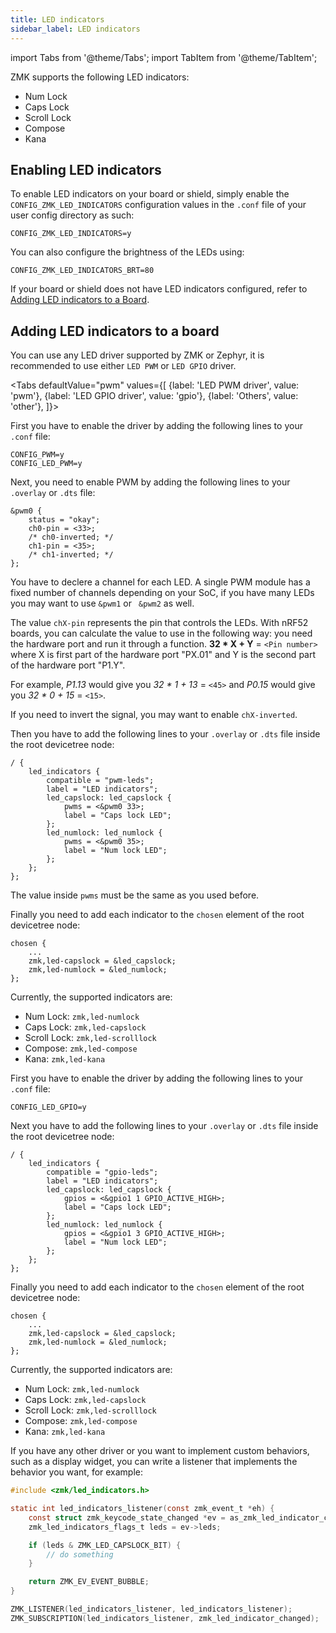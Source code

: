 ```yaml
---
title: LED indicators
sidebar_label: LED indicators
---
```


import Tabs from '@theme/Tabs';
import TabItem from '@theme/TabItem';

ZMK supports the following LED indicators:

- Num Lock
- Caps Lock
- Scroll Lock
- Compose
- Kana

## Enabling LED indicators

To enable LED indicators on your board or shield, simply enable the `CONFIG_ZMK_LED_INDICATORS` configuration values in the `.conf` file of your user config directory as such:

```
CONFIG_ZMK_LED_INDICATORS=y
```

You can also configure the brightness of the LEDs using:

```
CONFIG_ZMK_LED_INDICATORS_BRT=80
```

If your board or shield does not have LED indicators configured, refer to [Adding LED indicators to a Board](#adding-led-indicators-to-a-board).

## Adding LED indicators to a board

You can use any LED driver supported by ZMK or Zephyr, it is recommended to use either `LED PWM` or `LED GPIO` driver.

<Tabs
defaultValue="pwm"
values={[
{label: 'LED PWM driver', value: 'pwm'},
{label: 'LED GPIO driver', value: 'gpio'},
{label: 'Others', value: 'other'},
]}>
<TabItem value="pwm">

First you have to enable the driver by adding the following lines to your `.conf` file:

```
CONFIG_PWM=y
CONFIG_LED_PWM=y
```

Next, you need to enable PWM by adding the following lines to your `.overlay` or `.dts` file:

```
&pwm0 {
	status = "okay";
	ch0-pin = <33>;
	/* ch0-inverted; */
	ch1-pin = <35>;
	/* ch1-inverted; */
};
```

You have to declere a channel for each LED. A single PWM module has a fixed number of channels depending on your SoC, if you have many LEDs you may want to use `&pwm1` or ` &pwm2` as well.

The value `chX-pin` represents the pin that controls the LEDs. With nRF52 boards, you can calculate the value to use in the following way: you need the hardware port and run it through a function.
**32 \* X + Y** = `<Pin number>` where X is first part of the hardware port "PX.01" and Y is the second part of the hardware port "P1.Y".

For example, _P1.13_ would give you _32 \* 1 + 13_ = `<45>` and _P0.15_ would give you _32 \* 0 + 15_ = `<15>`.

If you need to invert the signal, you may want to enable `chX-inverted`.

Then you have to add the following lines to your `.overlay` or `.dts` file inside the root devicetree node:

```
/ {
    led_indicators {
        compatible = "pwm-leds";
        label = "LED indicators";
        led_capslock: led_capslock {
            pwms = <&pwm0 33>;
            label = "Caps lock LED";
        };
        led_numlock: led_numlock {
            pwms = <&pwm0 35>;
            label = "Num lock LED";
        };
    };
};
```

The value inside `pwms` must be the same as you used before.

Finally you need to add each indicator to the `chosen` element of the root devicetree node:

```
chosen {
    ...
    zmk,led-capslock = &led_capslock;
    zmk,led-numlock = &led_numlock;
};
```

Currently, the supported indicators are:

- Num Lock: `zmk,led-numlock`
- Caps Lock: `zmk,led-capslock`
- Scroll Lock: `zmk,led-scrolllock`
- Compose: `zmk,led-compose`
- Kana: `zmk,led-kana`

</TabItem>
<TabItem value="gpio">

First you have to enable the driver by adding the following lines to your `.conf` file:

```
CONFIG_LED_GPIO=y
```

Next you have to add the following lines to your `.overlay` or `.dts` file inside the root devicetree node:

```
/ {
    led_indicators {
        compatible = "gpio-leds";
        label = "LED indicators";
        led_capslock: led_capslock {
            gpios = <&gpio1 1 GPIO_ACTIVE_HIGH>;
            label = "Caps lock LED";
        };
        led_numlock: led_numlock {
            gpios = <&gpio1 3 GPIO_ACTIVE_HIGH>;
            label = "Num lock LED";
        };
    };
};
```

Finally you need to add each indicator to the `chosen` element of the root devicetree node:

```
chosen {
    ...
    zmk,led-capslock = &led_capslock;
    zmk,led-numlock = &led_numlock;
};
```

Currently, the supported indicators are:

- Num Lock: `zmk,led-numlock`
- Caps Lock: `zmk,led-capslock`
- Scroll Lock: `zmk,led-scrolllock`
- Compose: `zmk,led-compose`
- Kana: `zmk,led-kana`

</TabItem>
<TabItem value="other">

If you have any other driver or you want to implement custom behaviors, such as a display widget, you can write a listener that implements the behavior you want, for example:

```c
#include <zmk/led_indicators.h>

static int led_indicators_listener(const zmk_event_t *eh) {
    const struct zmk_keycode_state_changed *ev = as_zmk_led_indicator_changed(eh);
    zmk_led_indicators_flags_t leds = ev->leds;

    if (leds & ZMK_LED_CAPSLOCK_BIT) {
        // do something
    }

    return ZMK_EV_EVENT_BUBBLE;
}

ZMK_LISTENER(led_indicators_listener, led_indicators_listener);
ZMK_SUBSCRIPTION(led_indicators_listener, zmk_led_indicator_changed);
```

</TabItem>
</Tabs>
